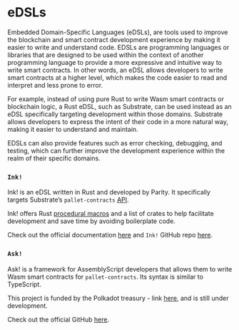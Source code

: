 # eDSLs

Embedded Domain-Specific Languages (eDSLs), are tools used to improve the blockchain and smart contract development experience by making it easier to write and understand code. EDSLs are programming languages or libraries that are designed to be used within the context of another programming language to provide a more expressive and intuitive way to write smart contracts. In other words, an eDSL allows developers to write smart contracts at a higher level, which makes the code easier to read and interpret and less prone to error.

For example, instead of using pure Rust to write Wasm smart contracts or blockchain logic, a Rust eDSL, such as Substrate, can be used instead as an eDSL specifically targeting development within those domains. Substrate allows developers to express the intent of their code in a more natural way, making it easier to understand and maintain.

EDSLs can also provide features such as error checking, debugging, and testing, which can further improve the development experience within the realm of their specific domains.

### `Ink!`[​](https://docs.astar.network/docs/build/wasm/dsls#ink) <a href="#ink" id="ink"></a>

Ink! is an eDSL written in Rust and developed by Parity. It specifically targets Substrate’s `pallet-contracts` [API](https://docs.rs/pallet-contracts/latest/pallet_contracts/api_doc/trait.Current.html).

Ink! offers Rust [procedural macros](https://doc.rust-lang.org/reference/procedural-macros.html#procedural-macro-hygiene) and a list of crates to help facilitate development and save time by avoiding boilerplate code.

Check out the official documentation [here](https://ink.substrate.io/why-rust-for-smart-contracts) and `Ink!` GitHub repo [here](https://github.com/paritytech/ink).

### `Ask!`[​](https://docs.astar.network/docs/build/wasm/dsls#ask) <a href="#ask" id="ask"></a>

Ask! is a framework for AssemblyScript developers that allows them to write Wasm smart contracts for `pallet-contracts`. Its syntax is similar to TypeScript.

This project is funded by the Polkadot treasury - link [here](https://polkadot.polkassembly.io/post/949), and is still under development.

Check out the official GitHub [here](https://github.com/ask-lang/ask).
